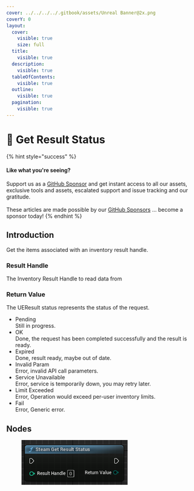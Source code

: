 ```yaml
---
cover: ../../../../.gitbook/assets/Unreal Banner@2x.png
coverY: 0
layout:
  cover:
    visible: true
    size: full
  title:
    visible: true
  description:
    visible: true
  tableOfContents:
    visible: true
  outline:
    visible: true
  pagination:
    visible: true
---
```


# 🔵 Get Result Status

{% hint style="success" %}
#### Like what you're seeing?

Support us as a [GitHub Sponsor](../../../../become-a-sponsor/) and get instant access to all our assets, exclusive tools and assets, escalated support and issue tracking and our gratitude.\
\
These articles are made possible by our [GitHub Sponsors](../../../../become-a-sponsor/) ... become a sponsor today!
{% endhint %}

## Introduction

Get the items associated with an inventory result handle.

### Result Handle

The Inventory Result Handle to read data from

### Return Value

The UEResult status represents the status of the request.

* Pending\
  Still in progress.
* OK\
  Done, the request has been completed successfully and the result is ready.
* Expired\
  Done, result ready, maybe out of date.
* Invalid Param\
  Error, invalid API call parameters.
* Service Unavailable\
  Error, service is temporarily down, you may retry later.
* Limit Exceeded\
  Error, Operation would exceed per-user inventory limits.
* Fail\
  Error, Generic error.

## Nodes

<figure><img src="../../../../.gitbook/assets/image (742).png" alt=""><figcaption></figcaption></figure>
